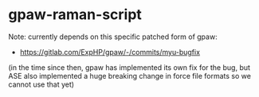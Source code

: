 # gpaw-raman-script

Note: currently depends on this specific patched form of gpaw:

* https://gitlab.com/ExpHP/gpaw/-/commits/myu-bugfix

(in the time since then, gpaw has implemented its own fix for the bug, but ASE also implemented a huge breaking change in force file formats so we cannot use that yet)
